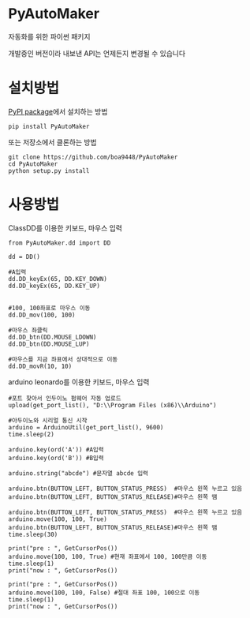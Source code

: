 PyAutoMaker
========
자동화를 위한 파이썬 패키지

개발중인 버전이라 내보낸 API는 언제든지 변경될 수 있습니다


설치방법
========

[PyPI package](https://pypi.python.org/pypi/PyAutoMaker/)에서 설치하는 방법

    pip install PyAutoMaker

또는 저장소에서 클론하는 방법

    git clone https://github.com/boa9448/PyAutoMaker
    cd PyAutoMaker
    python setup.py install


사용방법
========

ClassDD를 이용한 키보드, 마우스 입력

    from PyAutoMaker.dd import DD

    dd = DD()

    #A입력
    dd.DD_keyEx(65, DD.KEY_DOWN)
    dd.DD_keyEx(65, DD.KEY_UP)


    #100, 100좌표로 마우스 이동
    dd.DD_mov(100, 100)

    #마우스 좌클릭
    dd.DD_btn(DD.MOUSE_LDOWN)
    dd.DD_btn(DD.MOUSE_LUP)

    #마우스를 지금 좌표에서 상대적으로 이동
    dd.DD_movR(10, 10)


arduino leonardo를 이용한 키보드, 마우스 입력

    #포트 찾아서 인두이노 펌웨어 자동 업로드
    upload(get_port_list(), "D:\\Program Files (x86)\\Arduino")

    #아두이노와 시리얼 통신 시작
    arduino = ArduinoUtil(get_port_list(), 9600)
    time.sleep(2)

    arduino.key(ord('A')) #A입력
    arduino.key(ord('B')) #B입력

    arduino.string("abcde") #문자열 abcde 입력

    arduino.btn(BUTTON_LEFT, BUTTON_STATUS_PRESS)  #마우스 왼쪽 누르고 있음
    arduino.btn(BUTTON_LEFT, BUTTON_STATUS_RELEASE)#마우스 왼쪽 땜

    arduino.btn(BUTTON_LEFT, BUTTON_STATUS_PRESS)  #마우스 왼쪽 누르고 있음
    arduino.move(100, 100, True)
    arduino.btn(BUTTON_LEFT, BUTTON_STATUS_RELEASE)#마우스 왼쪽 땜
    time.sleep(30)

    print("pre : ", GetCursorPos())
    arduino.move(100, 100, True) #현재 좌표에서 100, 100만큼 이동
    time.sleep(1)
    print("now : ", GetCursorPos())

    print("pre : ", GetCursorPos())
    arduino.move(100, 100, False) #절대 좌표 100, 100으로 이동
    time.sleep(1)
    print("now : ", GetCursorPos())